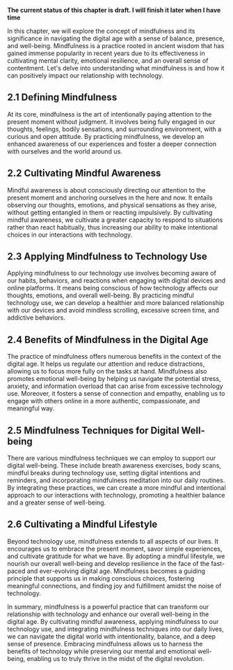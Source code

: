 **The current status of this chapter is draft. I will finish it later when I have time**

In this chapter, we will explore the concept of mindfulness and its significance in navigating the digital age with a sense of balance, presence, and well-being. Mindfulness is a practice rooted in ancient wisdom that has gained immense popularity in recent years due to its effectiveness in cultivating mental clarity, emotional resilience, and an overall sense of contentment. Let's delve into understanding what mindfulness is and how it can positively impact our relationship with technology.

2.1 Defining Mindfulness
------------------------

At its core, mindfulness is the art of intentionally paying attention to the present moment without judgment. It involves being fully engaged in our thoughts, feelings, bodily sensations, and surrounding environment, with a curious and open attitude. By practicing mindfulness, we develop an enhanced awareness of our experiences and foster a deeper connection with ourselves and the world around us.

2.2 Cultivating Mindful Awareness
---------------------------------

Mindful awareness is about consciously directing our attention to the present moment and anchoring ourselves in the here and now. It entails observing our thoughts, emotions, and physical sensations as they arise, without getting entangled in them or reacting impulsively. By cultivating mindful awareness, we cultivate a greater capacity to respond to situations rather than react habitually, thus increasing our ability to make intentional choices in our interactions with technology.

2.3 Applying Mindfulness to Technology Use
------------------------------------------

Applying mindfulness to our technology use involves becoming aware of our habits, behaviors, and reactions when engaging with digital devices and online platforms. It means being conscious of how technology affects our thoughts, emotions, and overall well-being. By practicing mindful technology use, we can develop a healthier and more balanced relationship with our devices and avoid mindless scrolling, excessive screen time, and addictive behaviors.

2.4 Benefits of Mindfulness in the Digital Age
----------------------------------------------

The practice of mindfulness offers numerous benefits in the context of the digital age. It helps us regulate our attention and reduce distractions, allowing us to focus more fully on the tasks at hand. Mindfulness also promotes emotional well-being by helping us navigate the potential stress, anxiety, and information overload that can arise from excessive technology use. Moreover, it fosters a sense of connection and empathy, enabling us to engage with others online in a more authentic, compassionate, and meaningful way.

2.5 Mindfulness Techniques for Digital Well-being
-------------------------------------------------

There are various mindfulness techniques we can employ to support our digital well-being. These include breath awareness exercises, body scans, mindful breaks during technology use, setting digital intentions and reminders, and incorporating mindfulness meditation into our daily routines. By integrating these practices, we can create a more mindful and intentional approach to our interactions with technology, promoting a healthier balance and a greater sense of well-being.

2.6 Cultivating a Mindful Lifestyle
-----------------------------------

Beyond technology use, mindfulness extends to all aspects of our lives. It encourages us to embrace the present moment, savor simple experiences, and cultivate gratitude for what we have. By adopting a mindful lifestyle, we nourish our overall well-being and develop resilience in the face of the fast-paced and ever-evolving digital age. Mindfulness becomes a guiding principle that supports us in making conscious choices, fostering meaningful connections, and finding joy and fulfillment amidst the noise of technology.

In summary, mindfulness is a powerful practice that can transform our relationship with technology and enhance our overall well-being in the digital age. By cultivating mindful awareness, applying mindfulness to our technology use, and integrating mindfulness techniques into our daily lives, we can navigate the digital world with intentionality, balance, and a deep sense of presence. Embracing mindfulness allows us to harness the benefits of technology while preserving our mental and emotional well-being, enabling us to truly thrive in the midst of the digital revolution.
